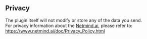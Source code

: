 ## Privacy
The plugin itself will not modify or store any of the data you send.  
For privacy information about the [Netmind.ai](https://www.netmind.ai/), please refer to: https://www.netmind.ai/doc/Privacy_Policy.html